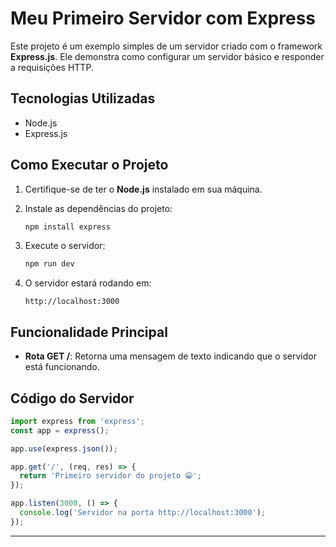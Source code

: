 # Meu Primeiro Servidor com Express

Este projeto é um exemplo simples de um servidor criado com o framework **Express.js**. Ele demonstra como configurar um servidor básico e responder a requisições HTTP.

## Tecnologias Utilizadas

- Node.js
- Express.js

## Como Executar o Projeto

1. Certifique-se de ter o **Node.js** instalado em sua máquina.
   
2. Instale as dependências do projeto:
   ```bash
   npm install express
   ```

3. Execute o servidor:
   ```bash
   npm run dev
   ```

4. O servidor estará rodando em:
   ```
   http://localhost:3000
   ```

## Funcionalidade Principal

- **Rota GET /**: Retorna uma mensagem de texto indicando que o servidor está funcionando.

## Código do Servidor

```javascript
import express from 'express';
const app = express();

app.use(express.json());

app.get('/', (req, res) => {
  return 'Primeiro servidor do projeto 😁';
});

app.listen(3000, () => {
  console.log('Servidor na porta http://localhost:3000');
});
```

---

